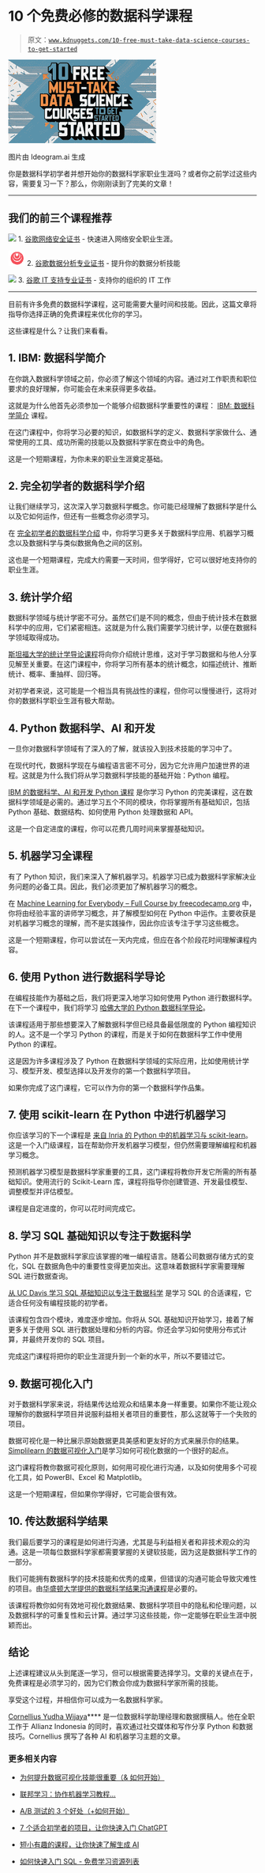 # 10 个免费必修的数据科学课程

> 原文：[`www.kdnuggets.com/10-free-must-take-data-science-courses-to-get-started`](https://www.kdnuggets.com/10-free-must-take-data-science-courses-to-get-started)

![10 个免费必修的数据科学课程](img/96dbcdd9ba94612885f34259f755e1d1.png)

图片由 Ideogram.ai 生成

你是数据科学初学者并想开始你的数据科学家职业生涯吗？或者你之前学过这些内容，需要复习一下？那么，你刚刚读到了完美的文章！

* * *

## 我们的前三个课程推荐

![](img/0244c01ba9267c002ef39d4907e0b8fb.png) 1\. [谷歌网络安全证书](https://www.kdnuggets.com/google-cybersecurity) - 快速进入网络安全职业生涯。

![](img/e225c49c3c91745821c8c0368bf04711.png) 2\. [谷歌数据分析专业证书](https://www.kdnuggets.com/google-data-analytics) - 提升你的数据分析技能

![](img/0244c01ba9267c002ef39d4907e0b8fb.png) 3\. [谷歌 IT 支持专业证书](https://www.kdnuggets.com/google-itsupport) - 支持你的组织的 IT 工作

* * *

目前有许多免费的数据科学课程，这可能需要大量时间和技能。因此，这篇文章将指导你选择正确的免费课程来优化你的学习。

这些课程是什么？让我们来看看。

## 1\. IBM: 数据科学简介

在你跳入数据科学领域之前，你必须了解这个领域的内容。通过对工作职责和职位要求的良好理解，你可能会在未来获得更多收益。

这就是为什么他首先必须参加一个能够介绍数据科学重要性的课程： [IBM: 数据科学简介](https://www.edx.org/learn/data-science/ibm-introduction-to-data-science) 课程。

在这门课程中，你将学习必要的知识，如数据科学的定义、数据科学家做什么、通常使用的工具、成功所需的技能以及数据科学家在商业中的角色。

这是一个短期课程，为你未来的职业生涯奠定基础。

## 2\. 完全初学者的数据科学介绍

让我们继续学习，这次深入学习数据科学概念。你可能已经理解了数据科学是什么以及它如何运作，但还有一些概念你必须学习。

在 [完全初学者的数据科学介绍](https://www.udemy.com/course/intro2dseng/) 中，你将学习更多关于数据科学应用、机器学习概念以及数据科学与类似数据角色之间的区别。

这也是一个短期课程，完成大约需要一天时间，但学得好，它可以很好地支持你的职业生涯。

## 3\. 统计学介绍

数据科学领域与统计学密不可分。虽然它们是不同的概念，但由于统计技术在数据科学中的应用，它们紧密相连。这就是为什么我们需要学习统计学，以便在数据科学领域取得成功。

[斯坦福大学的统计学导论课程](https://www.coursera.org/learn/stanford-statistics)将向你介绍统计思维，这对于学习数据和与他人分享见解至关重要。在这门课程中，你将学习所有基本的统计概念，如描述统计、推断统计、概率、重抽样、回归等。

对初学者来说，这可能是一个相当具有挑战性的课程，但你可以慢慢进行，这将对你的数据科学职业生涯有极大帮助。

## 4\. Python 数据科学、AI 和开发

一旦你对数据科学领域有了深入的了解，就该投入到技术技能的学习中了。

在现代时代，数据科学现在与编程语言密不可分，因为它允许用户加速世界的进程。这就是为什么我们将从学习数据科学技能的基础开始：Python 编程。

[IBM 的数据科学、AI 和开发 Python 课程](https://www.coursera.org/learn/python-for-applied-data-science-ai) 是你学习 Python 的完美课程，这在数据科学领域是必需的。通过学习五个不同的模块，你将掌握所有基础知识，包括 Python 基础、数据结构、如何使用 Python 处理数据和 API。

这是一个自定进度的课程，你可以花费几周时间来掌握基础知识。

## 5\. 机器学习全课程

有了 Python 知识，我们来深入了解机器学习。机器学习已成为数据科学家解决业务问题的必备工具。因此，我们必须更加了解机器学习的概念。

在 [Machine Learning for Everybody – Full Course by freecodecamp.org](http://freecodecamp.org) 中，你将由经验丰富的讲师学习概念，并了解模型如何在 Python 中运作。主要收获是对机器学习概念的理解，而不是实践操作，因此你应该专注于学习这些概念。

这是一个短期课程，你可以尝试在一天内完成，但应在各个阶段花时间理解课程内容。

## 6\. 使用 Python 进行数据科学导论

在编程技能作为基础之后，我们将更深入地学习如何使用 Python 进行数据科学。在下一个课程中，我们将学习 [哈佛大学的 Python 数据科学导论](https://www.edx.org/learn/data-science/harvard-university-introduction-to-data-science-with-python)。

该课程适用于那些想要深入了解数据科学但已经具备最低限度的 Python 编程知识的人。这不是一个学习 Python 的课程，而是关于如何在数据科学工作中使用 Python 的课程。

这是因为许多课程涉及了 Python 在数据科学领域的实际应用，比如使用统计学习、模型开发、模型选择以及开发你的第一个数据科学项目。

如果你完成了这门课程，它可以作为你的第一个数据科学作品集。

## 7\. 使用 scikit-learn 在 Python 中进行机器学习

你应该学习的下一个课程是 [来自 Inria 的 Python 中的机器学习与 scikit-learn](https://www.fun-mooc.fr/en/courses/machine-learning-python-scikit-learn/)。这是一个入门级课程，旨在帮助你开发机器学习模型，但仍然需要理解编程和机器学习概念。

预测机器学习模型是数据科学家重要的工具，这门课程将教你开发它所需的所有基础知识。使用流行的 Scikit-Learn 库，课程将指导你创建管道、开发最佳模型、调整模型并评估模型。

课程是自定进度的，你可以花时间完成它。

## 8\. 学习 SQL 基础知识以专注于数据科学

Python 并不是数据科学家应该掌握的唯一编程语言。随着公司数据存储方式的变化，SQL 在数据角色中的重要性变得更加突出。这意味着数据科学家需要理解 SQL 进行数据查询。

[从 UC Davis 学习 SQL 基础知识以专注于数据科学](https://www.coursera.org/specializations/learn-sql-basics-data-science) 是学习 SQL 的合适课程，它适合任何没有编程技能的初学者。

该课程包含四个模块，难度逐步增加。你将从 SQL 基础知识开始学习，接着了解更多关于使用 SQL 进行数据处理和分析的内容。你还会学习如何使用分布式计算，并最终开发你的 SQL 项目。

完成这门课程将把你的职业生涯提升到一个新的水平，所以不要错过它。

## 9\. 数据可视化入门

对于数据科学家来说，将结果传达给观众和结果本身一样重要。如果你不能让观众理解你的数据科学项目并说服利益相关者项目的重要性，那么这就等于一个失败的项目。

数据可视化是一种比展示原始数据更具美感和更友好的方式来展示你的结果。[Simplilearn 的数据可视化入门](https://www.simplilearn.com/free-data-visualization-course-online-skillup)是学习如何可视化数据的一个很好的起点。

这门课程将教你数据可视化原则，如何用可视化进行沟通，以及如何使用多个可视化工具，如 PowerBI、Excel 和 Matplotlib。

这是一个短期课程，但如果你学得好，它可能会很有效。

## 10\. 传达数据科学结果

我们最后要学习的课程是如何进行沟通，尤其是与利益相关者和非技术观众的沟通。这是一项每位数据科学家都需要掌握的关键软技能，因为这是数据科学工作的一部分。

我们可能拥有数据科学的技术技能和优秀的成果，但错误的沟通可能会导致灾难性的项目。由[华盛顿大学提供的数据科学结果沟通课程](https://www.coursera.org/learn/data-results)是必要的。

该课程将教你如何有效地可视化数据结果、数据科学项目中的隐私和伦理问题，以及数据科学的可重复性和云计算。通过学习这些技能，你一定能够在职业生涯中脱颖而出。

## 结论

上述课程建议从头到尾逐一学习，但可以根据需要选择学习。文章的关键点在于，免费课程是必须学习的，因为它们教会你成为数据科学家所需的技能。

享受这个过程，并相信你可以成为一名数据科学家。

**[](https://www.linkedin.com/in/cornellius-yudha-wijaya/)**[Cornellius Yudha Wijaya](https://www.linkedin.com/in/cornellius-yudha-wijaya/)**** 是一位数据科学助理经理和数据撰稿人。他在全职工作于 Allianz Indonesia 的同时，喜欢通过社交媒体和写作分享 Python 和数据技巧。Cornellius 撰写了各种 AI 和机器学习主题的文章。

### 更多相关内容

+   [为何提升数据可视化技能很重要（& 如何开始）](https://www.kdnuggets.com/2022/07/sphere-upskilling-data-vis-matters.html)

+   [联邦学习：协作机器学习教程…](https://www.kdnuggets.com/2021/12/federated-learning-collaborative-machine-learning-tutorial-get-started.html)

+   [A/B 测试的 3 个好处（+如何开始）](https://www.kdnuggets.com/2022/08/sphere-3-benefits-ab-testing-get-started.html)

+   [7 个适合初学者的项目，让你快速入门 ChatGPT](https://www.kdnuggets.com/2023/08/7-beginnerfriendly-projects-get-started-chatgpt.html)

+   [短小有趣的课程，让你快速了解生成 AI](https://www.kdnuggets.com/short-and-fun-courses-to-get-you-up-to-speed-about-generative-ai)

+   [如何快速入门 SQL - 免费学习资源列表](https://www.kdnuggets.com/2022/10/get-running-sql-list-free-learning-resources.html)
